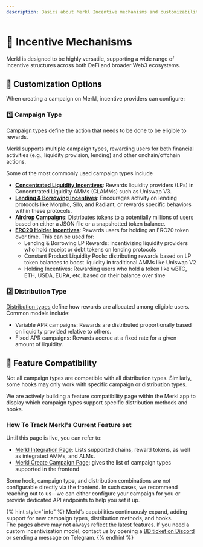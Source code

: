 ```yaml
---
description: Basics about Merkl Incentive mechanisms and customizability features
---
```


# 🪷 Incentive Mechanisms

Merkl is designed to be highly versatile, supporting a wide range of incentive structures across both DeFi and broader Web3 ecosystems.

## 🔧 Customization Options

When creating a campaign on Merkl, incentive providers can configure:

### 1️⃣ Campaign Type

[Campaign types](../mechanisms/campaigns/) define the action that needs to be done to be eligible to rewards.

Merkl supports multiple campaign types, rewarding users for both financial activities (e.g., liquidity provision, lending) and other onchain/offchain actions.

Some of the most commonly used campaign types include

* [**Concentrated Liquidity Incentives**](campaign-types/concentrated-liquidity-mechanisms.md): Rewards liquidity providers (LPs) in Concentrated Liquidity AMMs (CLAMMs) such as Uniswap V3.
* [**Lending & Borrowing Incentives**](campaign-types/lending-borrowing.md): Encourages activity on lending protocols like Morpho, Silo, and Radiant, or rewards specific behaviors within these protocols.
* [**Airdrop Campaigns**](campaign-types/airdrop.md): Distributes tokens to a potentially millions of users based on either a JSON file or a snapshotted token balance.
* [**ERC20 Holder Incentives**](campaign-types/erc20-mechanisms.md): Rewards users for holding an ERC20 token over time. This can be used for:
  * Lending & Borrowing LP Rewards: incentivizing liquidity providers who hold receipt or debt tokens on lending protocols
  * Constant Product Liquidity Pools: distributing rewards based on LP token balances to boost liquidity in traditional AMMs like Uniswap V2
  * Holding Incentives: Rewarding users who hold a token like wBTC, ETH, USDA, EURA, etc. based on their balance over time

### 2️⃣ Distribution Type

[Distribution types](distributions.md) define how rewards are allocated among eligible users. Common models include:

* Variable APR campaigns: Rewards are distributed proportionally based on liquidity provided relative to others.
* Fixed APR campaigns: Rewards accrue at a fixed rate for a given amount of liquidity.

## 🔄 Feature Compatibility

Not all campaign types are compatible with all distribution types. Similarly, some hooks may only work with specific campaign or distribution types.

We are actively building a feature compatibility page within the Merkl app to display which campaign types support specific distribution methods and hooks.

### How To Track Merkl's Current Feature set

Until this page is live, you can refer to:

* [Merkl Integration Page](https://app.merkl.xyz/integrations): Lists supported chains, reward tokens, as well as integrated AMMs, and ALMs.
* [Merkl Create Campaign Page](https://studio.merkl.xyz): gives the list of campaign types supported in the frontend

Some hook, campaign type, and distribution combinations are not configurable directly via the frontend. In such cases, we recommend reaching out to us—we can either configure your campaign for you or provide dedicated API endpoints to help you set it up.

{% hint style="info" %}
Merkl’s capabilities continuously expand, adding support for new campaign types, distribution methods, and hooks.\
The pages above may not always reflect the latest features. If you need a custom incentivization model, contact us by opening a [BD ticket on Discord](https://discord.gg/jnYfrGxDbe) or sending a message on Telegram.
{% endhint %}

